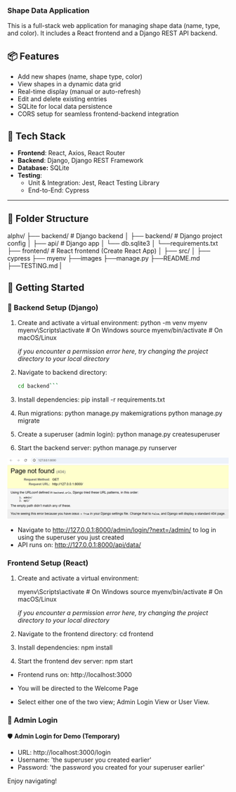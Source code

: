 ### Shape Data Application

This is a full-stack web application for managing shape data (name, type, and color). It includes a React frontend and a Django REST API backend.

## 📦 Features

- Add new shapes (name, shape type, color)
- View shapes in a dynamic data grid
- Real-time display (manual or auto-refresh)
- Edit and delete existing entries
- SQLite for local data persistence
- CORS setup for seamless frontend-backend integration

## 🔧 Tech Stack

- **Frontend**: React, Axios, React Router
- **Backend**: Django, Django REST Framework
- **Database:** SQLite
- **Testing**:
  - Unit & Integration: Jest, React Testing Library
  - End-to-End: Cypress

---

## 📁 Folder Structure

alphv/
├── backend/ # Django backend
│ ├── backend/ # Django project config
│ ├── api/ # Django app
│ └── db.sqlite3
│ └──requirements.txt
├── frontend/ # React frontend (Create React App)
│ ├── src/
│ ├── cypress
├── myenv
├──images
├──manage.py
├──README.md
├──TESTING.md
|

## 🚀 Getting Started

### 🔧 Backend Setup (Django)

1. Create and activate a virtual environment:
   python -m venv myenv
   myenv\Scripts\activate # On Windows
   source myenv/bin/activate # On macOS/Linux

   _if you encounter a permission error here, try changing the project directory to your local directory_

2. Navigate to backend directory:

   ````bash
   cd backend```

   ````

3. Install dependencies:
   pip install -r requirements.txt

4. Run migrations:
   python manage.py makemigrations
   python manage.py migrate

5. Create a superuser (admin login):
   python manage.py createsuperuser

6. Start the backend server:
   python manage.py runserver

![You will see this](/images/server.png)

- Navigate to http://127.0.0.1:8000/admin/login/?next=/admin/ to log in using the superuser you just created
- API runs on: http://127.0.0.1:8000/api/data/

### Frontend Setup (React)

1. Create and activate a virtual environment:

   myenv\Scripts\activate # On Windows
   source myenv/bin/activate # On macOS/Linux

   _if you encounter a permission error here, try changing the project directory to your local directory_

2. Navigate to the frontend directory:
   cd frontend

3. Install dependencies:
   npm install

4. Start the frontend dev server:
   npm start

- Frontend runs on: http://localhost:3000

- You will be directed to the Welcome Page
- Select either one of the two view; Admin Login View or User View.

### 👤 Admin Login

🛡️ **Admin Login for Demo (Temporary)**

- URL: http://localhost:3000/login
- Username: 'the superuser you created earlier'
- Password: 'the password you created for your superuser earlier'

Enjoy navigating!
